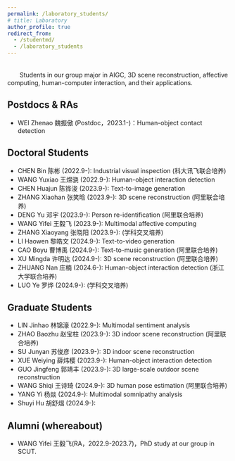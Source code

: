 ```yaml
---
permalink: /laboratory_students/
# title: Laboratory
author_profile: true
redirect_from: 
  - /studentmd/
  - /laboratory_students
---
```


<br />
　　Students in our group major in AIGC, 3D scene reconstruction, affective computing, human-computer interaction, and their applications.

Postdocs & RAs
--------
* WEI Zhenao 魏振傲 (Postdoc，2023.1-)：Human-object contact detection

Doctoral Students
--------
* CHEN Bin 陈彬 (2022.9-): Industrial visual inspection (科大讯飞联合培养)
* WANG Yuxiao 王煜骁 (2022.9-): Human-object interaction detection
* CHEN Huajun 陈铧浚 (2023.9-): Text-to-image generation
* ZHANG Xiaohan 张笑晗 (2023.9-): 3D scene reconstruction (阿里联合培养)
* DENG Yu 邓宇 (2023.9-): Person re-identification (阿里联合培养)
* WANG Yifei 王毅飞 (2023.9-): Multimodal affective computing
* ZHANG Xiaoyang 张晓阳 (2023.9-): (学科交叉培养)
* LI Haowen 黎皓文 (2024.9-): Text-to-video generation
* CAO Boyu 曹博禹 (2024.9-): Text-to-music generation (阿里联合培养)
* XU Mingda 许明达 (2024.9-): 3D scene reconstruction (阿里联合培养)
* ZHUANG Nan 庄楠 (2024.6-): Human-object interaction detection (浙江大学联合培养)
* LUO Ye 罗烨 (2024.9-): (学科交叉培养)



Graduate Students
--------
* LIN Jinhao 林锦濠 (2022.9-): Multimodal sentiment analysis
* ZHAO Baozhu 赵宝柱 (2023.9-): 3D indoor scene reconstruction (阿里联合培养)
* SU Junyan 苏俊彦 (2023.9-): 3D indoor scene reconstruction
* XUE Weiying 薛炜樱 (2023.9-): Human-object interaction detection
* GUO Jingfeng 郭靖丰 (2023.9-): 3D large-scale outdoor scene reconstruction
* WANG Shiqi 王诗琦 (2024.9-): 3D human pose estimation (阿里联合培养)
* YANG Yi 杨燚 (2024.9-): Multimodal somnipathy analysis
* Shuyi Hu 胡舒熠 (2024.9-): 

Alumni (whereabout)
--------
* WANG Yifei 王毅飞(RA，2022.9-2023.7)，PhD study at our group in SCUT.
